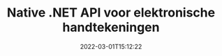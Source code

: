 ---
############################# Static ############################
layout: "product"
date: 2022-03-01T15:12:22
draft: false
#operation: 
#signaturetype: 
#fileformat: 
#productName: Java
lang: nl
#productCode: java
#otherformats: 
#breadcrumb: Put  signature on  for Java
product: "Signature"
product_tag: "signature"
platform: ".NET"
platform_tag: "net"

############################# Head ############################
head_title: ".NET Digital Signature API - Elektronisch ondertekenen PDF Word Excel-afbeeldingen"
head_description: "C# .NET API voor digitale handtekeningen, eSignature-bibliotheek voor het elektronisch ondertekenen van PDF-, Word-, Excel-spreadsheets, PowerPoint, afbeeldingen en grafische documentindelingen."

############################# Header ############################
title: "Native .NET API voor elektronische handtekeningen"
description: "Voeg digitale handtekeningen toe aan documentindelingen en implementeer populaire typen e-handtekeningen (tekst, afbeelding, QR-code, streepjescode, stempel en metagegevens) in .NET-toepassingen."
button:
    enable: true

############################# SubMenu ############################
submenu:
    enable: true
    
    left:
        img_alt: "GroupDocs.Signature for .NET"
        image: "https://www.groupdocs.cloud/templates/groupdocs/images/product-logos/groupdocs-signature-net.png"
        product: "GroupDocs.Signature"
        platform: ".NET"

    middle:
        button:
            # button loop
            - link: "#overview"
              text: "Overzicht"

            # button loop
            - link: "#features"
              text: "Functies"

            # button loop
            - link: "#support"
              text: "Steun"

            # button loop
            - link: "https://products.groupdocs.app/signature"
              text: "Live demonstratie"

            # button loop
            - link: "https://purchase.groupdocs.com/pricing/signature/net"
              text: "prijzen"

    right:
        link_download: "https://downloads.groupdocs.com/signature"
        link_learn: "https://docs.groupdocs.com/signature/net/"
        link_buy: "https://purchase.groupdocs.com"

############################# Overview ############################
overview:
    enable: true
    content: |
      Gebruik GroupDocs.Signature voor .NET API om applicaties te bouwen in C#, ASP.NET en andere op .NET gebaseerde technologieën, waarmee u digitale zakelijke documenten kunt ondertekenen, zoals PDF, Microsoft Word, Excel-spreadsheets, PowerPoint-presentaties, afbeeldingen, OpenDocument en andere industriestandaard bestandsindelingen zonder extra software te hoeven installeren. Deze bibliotheek met elektronische handtekeningen is eenvoudig om mee te werken en .NET-ontwikkelaars kunnen eenvoudig geavanceerde functies voor digitale handtekeningen toevoegen aan hun toepassingen, waardoor gebruikers veilig e-handtekeningen van populaire documentindelingen kunnen ondertekenen, doorzoeken en verifiëren. Het ondersteunt de implementatie van verschillende soorten handtekeningen, zoals tekst, afbeelding, streepjescode, QR-code, formulierveld, stempel en metadata.  

      De API voor documenthandtekeningen stelt u in staat met eenvoudige en geavanceerde zoekopties om in een oogwenk uw vereiste handtekeningen op een document te vinden. De opties voor het toepassen van handtekeningstyling, uiterlijkbeheer en het aanpassen van handtekeningeigenschappen zoals afmetingen, schaduw, uitlijning en meer is ook mogelijk met deze functierijke API voor documentondertekening.  

      GroupDocs.Signature voor .NET kan worden gebruikt in elke ontwikkelomgeving die het .NET-platform ondersteunt. Het is compatibel met alle op .NET gebaseerde talen en ondersteunt populaire besturingssystemen (Windows, Linux, MacOS) waarop Mono- of .NET-frameworks (inclusief .NET Core) kunnen worden geïnstalleerd.
    tabs:
      enable: true
      
      ## TAB ONE ##
      tab_one:
        description: |
          Hieronder volgt een overzicht van GroupDocs.Signature voor .NET:
      
        left:
          enable: true
          icon: "fab fa-html5"
          title: "handtekening typen"
          content: |
            * Tekst handtekening
            * Afbeelding Handtekening
            * Digitale handtekeningen
            * QR-code handtekening
            * Barcode handtekening
            * Stempel Handtekening
            * Handtekening van metagegevens
      
      ## TAB TWO ##
      tab_two:
        description: |
          GroupDocs.Signature voor .NET ondersteunt het ondertekenen van alle populaire documentindelingen. Voeg met slechts een paar regels code PDF-handtekeningen, Microsoft Office Word, Excel-spreadsheets, afbeeldingen, HTML, Outlook-e-mail, OneNote, Project en grafische ondertekening toe aan uw .NET-toepassingen. [Ondersteunde documentformaten.](https://docs.groupdocs.com/signature/net/supported-document-formats/)

        left:
          enable: true
          table:
            # table loop
            - title: "Microsoft Office"
              content: |
                * **Word:** DOC, DOCX, DOCM, DOT, DOTX, DOTM, RTF, TXT
                * **Excel:** XLS, XLSX, XLSM, XLSB, XLTM, XLT, XLTM, XLTX, XLAM, SXC, SpreadsheetML
                * **PowerPoint:** PPT, PPTX, PPS, PPSX, PPSM, POT, POTM, POTX, PPTM

        right:
          enable: true
          table:
            # table loop
            - title: "Images & Other Formats"
              content: |
                * **Afbeeldingen**: JPG, BMP, PNG, TIFF, GIF, DCM, WEBP
                * **OpenDocument**: ODT, OTT, OTS, ODS, ODP, OTP, ODG
                * **Jpeg2000**: JP2, JPF, JPX, J2K, J2C, JPM
                * **Metabestanden**: EMF, WMF, CMX
                * **Draagbaar**: PDF
                * **Schaalbare vectorafbeeldingen**: CDR, SVG
                * **Adobe Photoshop**: PSD
                * **Anderen**: DJVU

      ## TAB THREE ##
      tab_three:
        description: |
          GroupDocs.Signature voor .NET ondersteunt de volgende besturingssystemen, frameworks en pakketbeheerders:
        
        left:
          enable: true
          table:
            # table loop
            - icon: "fab fa-windows"
              title: "Besturingssystemen"
              content: |
                * Windows Desktop
                * Windows Server
                * Windows Azure
                * Linux
                * MacOS

            # table loop
            - icon: "fas fa-code"
              title: "Ondersteunde kaders"
              content: |
                * .NET Framework 2.0 or higher
                * Mono Framework 1.2 or higher
                * .NET Standard 2.0
                * .NET Core 2.0
                * .NET Core 2.1

        right:
          enable: true
          table:
            # table loop
            - icon: "fas fa-box"
              title: "Pakket manager"
              content: |
                * NuGet

            # table loop
            - icon: "fas fa-tools"
              title: "Ontwikkelomgevingen"
              content: |
                * Microsoft Visual Studio
                * Xamarin.Android
                * Xamarin.IOS
                * Xamarin.Mac
                * MonoDevelop

############################# Features ############################
features:
    enable: true
    title: "GroupDocs.Signature voor .NET-functies"

    feature:
      # feature loop
      - icon: "fas fa-copy"
        content: "Maak, zoek, update, verberg, verifieer en verwijder e-handtekeningen van ondersteunde documentformaten"

      # feature loop
      - icon: "fas fa-eye"
        content: "Specificeer XML Advanced Electronic Signatures (XAdES) voor Excel-spreadsheets"

      # feature loop
      - icon: "fas fa-bolt"
        content: "Haal afbeeldingsinhoud op van documenten die zijn ondertekend met QR-code, streepjescode en afbeeldingshandtekeningen"
      
      # feature loop
      - icon: "fas fa-file-powerpoint"
        content: "Stel hoogte, breedte, marges en uitlijning in voor tekst- of afbeeldingshandtekening en plaats op specifieke pagina"

      # feature loop
      - icon: "fas fa-code"
        content: "Zoek, verifieer en onderteken PowerPoint-presentatiedocumenten digitaal"

      # feature loop
      - icon: "fas fa-cloud"
        content: "Onderteken tekstverwerkingsdocumentindelingen met native tekstwatermerken"

      # feature loop
      - icon: "fas fa-remove-format"
        content: "Ondersteunt afgeronde hoeken voor handtekeningtypes met rechthoekige stempels"

      # feature loop
      - icon: "fas fa-comment-slash"
        content: "Pas een tekst- of afbeeldingshandtekening toe op een specifiek Excel-blad of stel een e-handtekening in op alle bladen"

      # feature loop
      - icon: "fas fa-location-arrow"
        content: "Specificeer een bepaald rij- en kolomnummer om tekst of afbeeldingshandtekening in Excel-blad te plaatsen"

      # feature loop
      - icon: "fas fa-border-all"
        content: "Pas schaduw toe op teksthandtekening in Microsoft PowerPoint en stel de kleur, hoek en transparantie in"

      # feature loop
      - icon: "fas fa-wrench"
        content: "Configureer teksthandtekeningrandstijlen en lettertypeopties voor Excel-bladen"

      # feature loop
      - icon: "fas fa-columns"
        content: "Stel afbeeldingshandtekeningtype in, b.v. Rond of vierkant en configureer marges, letterkleur, rotatie"

      # feature loop
      - icon: "fas fa-file-word"
        content: "Pas digitale certificaten toe op documenten, spreadsheets en PDF-bestanden met Signature Line"

      # feature loop
      - icon: "fas fa-envelope"
        content: "Kleurinstellingen uitvoeren, transparantie en rotatie toepassen op teksthandtekening"

      # feature loop
      - icon: "fas fa-print"
        content: "Stel opties voor helderheid en grijstinten in en specificeer inspringing van afbeeldingshandtekening in een afbeelding"

      # feature loop
      - icon: "fas fa-file-archive"
        content: "Sluit aangepaste objecten in, serialiseer en codeer en decodeer handtekeningwaarden van metagegevens van PDF-documenten"

      # feature loop
      - icon: "fas fa-lock"
        content: "Verberg, verwijder of pas de weergave van digitale handtekeningen van PDF-documenten aan"

      # feature loop
      - icon: "fas fa-file-code"
        content: "Onderteken PDF-documenten met digitaal formulierveld en teksthandtekening als afbeelding, annotatie, sticker of watermerk"
      
      # feature loop
      - icon: "fas fa-fill-drip"
        content: "Zet teksthandtekening in formuliervelden van MS Word- en PDF-documenten"

      # feature loop
      - icon: "fas fa-file-excel"
        content: "Specificeer willekeurige pagina's van documenten voor het verwerken van handtekening of eSignature Uitgebreide verificatie voor Word-bestanden"

      # feature loop
      - icon: "fas fa-heading"
        content: "Bewaar het ondertekende afbeeldingsbestand in een ander formaat en exporteer het ondertekende werkblad als afbeelding of TIFF met meerdere pagina's"

      # feature loop
      - icon: "fas fa-project-diagram"
        content: "Wachtwoord toewijzen, wijzigen en verwijderen voor ondertekende bestanden en eSignature toepassen op met wachtwoord beveiligde bestanden"

      # feature loop
      - icon: "fas fa-cube"
        content: "eSign-werkbladen, PowerPoint-dia's, Word-documenten en afbeeldingen met aangepaste objecten in metadata"

      # feature loop
      - icon: "fab fa-uncharted"
        content: "Stel kenmerkende penseelstijlen in als effen, textuur, lineair verloop en radiaal verloop"

      # feature loop
      - icon: "fab fa-uncharted"
        content: "Onderteken documenten met aangepaste gecodeerde QR-code tekst of gegevens"

      # feature loop
      - icon: "fab fa-uncharted"
        content: "Zoek en onderteken bestanden met DjVu-indeling als afbeeldingsdocument"

      # feature loop
      - icon: "fab fa-uncharted"
        content: "Extraheer documentinformatie, bijvoorbeeld aantal pagina's, via de bestands-URL"

      # feature loop
      - icon: "fab fa-uncharted"
        content: "Zoek, onderteken en verifieer CorelDraw-bestanden als afbeeldingsdocumenten"

      # feature loop
      - icon: "fab fa-uncharted"
        content: "Houd de geschiedenis van verwerkte of verwijderde handtekeninginformatie opgeslagen in de metadata"

      # feature loop
      - icon: "fab fa-uncharted"
        content: "Voeg aangepast gegevensobject, VCard of e-mailobject toe aan QR-code en verifieer gecodeerde QR-code in PDF-bestanden"

    more_feature:
      # more_feature_loop
      - title: "Voeg eenvoudig digitale handtekeningen toe"
        content: |
          Met GroupDocs.Signature voor .NET API kunt u verschillende soorten handtekeningen toevoegen aan ondersteunde bestandsindelingen. De handtekeningtypen, zoals tekst, afbeelding, digitaal, stempel, QR-code, streepjescode en metagegevens, kunnen worden toegepast met behulp van GroupDocs.Signature voor .NET. Het volgende codevoorbeeld laat zien hoe u een teksthandtekening toepast op een PDF-document:

          ```cs
          using (Signature signature = new Signature("D:\\sample.pdf"))
          {
          TextSignOptions options = new TextSignOptions("John Smith")
          {
          // tekstkleur instellen
          ForeColor = Color.Red
          };
          // document ondertekenen om in te dienen
          signature.Sign("D:\\signed.pdf", options);
          }
          ```

      # more_feature_loop
      - title: "Ondersteunde typen barcodehandtekeningen"
        content: |
          Onze handtekeningmanipulatie-API biedt u de mogelijkheid om streepjescodehandtekeningen toe te passen op ondersteunde documentindelingen. GroupDocs.Signature voor .NET ondersteunt verschillende soorten streepjescodes, zoals Code128, Code39Extended, Code39Standard, EAN14, EAN8, ITF14, UPCA en UPCE. Er wordt ook een statisch object met de naam "AllTypes" geleverd om alle geregistreerde streepjescodetypen te ondersteunen.

      # more_feature_loop
      - title: "Zoek Handtekeningen & Certificaten"
        content: |
          Met GroupDocs.Signature voor .NET API kunt u zoeken naar digitale certificaten in Word-documenten, Excel-spreadsheets en PDF-bestanden. U kunt ook alle digitale certificaten ophalen die in het systeem zijn geregistreerd. Metadatahandtekeningen kunnen ook worden doorzocht in Word-documenten, Excel-spreadsheets, afbeeldingen en PDF-bestanden, met behulp van GroupDocs.Signature for .NET API.  

          Via GroupDocs.Signature for .NET API kunt u QR-code- en barcodehandtekeningen doorzoeken in elk document, presentatie, spreadsheet, afbeelding en PDF-bestand, en de voortgang van het zoeken ophalen. U kunt ook een aangepast gegevensobject zoeken in documenten die zijn ondertekend met QR-Code-handtekening.

      # more_feature_loop
      - title: "Geavanceerde zoekopties voor streepjescode"
        content: |
          U kunt uw vereiste streepjescode heel gemakkelijk zoeken en lokaliseren via GroupDocs.Signature for.NET API, aangezien onze handtekening-API geavanceerde zoekopties biedt. Hiermee kunt u streepjescodes zoeken op een bepaalde pagina, zoeken in een document, verschillende pagina's specificeren om te doorzoeken (eerste, laatste, even, oneven), zoeken naar streepjescodes van een bepaald coderingstype, streepjescodes zoeken op basis van een specifieke tekenreeks of streepjescodes zoeken gebaseerd op tekenreeks met de optie "bevat".

############################# Support ############################
support:
    enable: true

############################# Solutions ############################
solutions:
    enable: true
    title: "GroupDocs.Signature biedt API's voor het ondertekenen van documenten voor andere populaire ontwikkelomgevingen"

    solution:
        # solution loop
        - img_alt: "GroupDocs.Signature for Java"
          image: "https://www.groupdocs.cloud/templates/groupdocs/images/product-logos/groupdocs-signature-java.png"
          product: "GroupDocs.Signature"
          platform: "Java"
          link: "/signature/java/"

############################# Back to top ###############################
back_to_top:
  enable: true
---